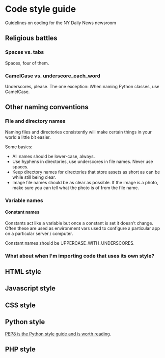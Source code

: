 # Code style guide
Guidelines on coding for the NY Daily News newsroom

## Religious battles

### Spaces vs. tabs

Spaces, four of them.

### CamelCase vs. underscore_each_word

Underscores, please. The one exception: When naming Python classes, use CamelCase.

## Other naming conventions

### File and directory names
Naming files and directories consistently will make certain things in your world a little bit easier.

Some basics:
* All names should be lower-case, always.
* Use hyphens in directories, use underscores in file names. Never use spaces.
* Keep directory names for directories that store assets as short as can be while still being clear.
* Image file names should be as clear as possible. If the image is a photo, make sure you can tell what the photo is of from the file name.

### Variable names

#### Constant names

Constants act like a variable but once a constant is set it doesn't change. Often these are used as environment vars used to configure a particular app on a particular server / computer.

Constant names should be UPPERCASE_WITH_UNDERSCORES.

### What about when I'm importing code that uses its own style?

## HTML style

## Javascript style

## CSS style

## Python style

[PEP8 is the Python style guide and is worth reading](https://www.python.org/dev/peps/pep-0008/).

## PHP style

